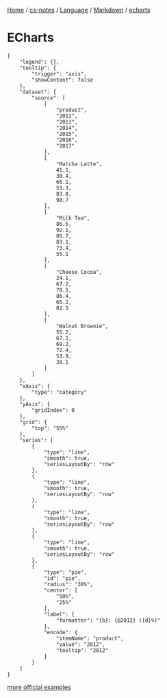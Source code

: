 [Home](https://mengxianbin.github.io) /
[cs-notes](https://mengxianbin.github.io/cs-notes/site) /
[Language](https://mengxianbin.github.io/cs-notes/site/Language) /
[Markdown](https://mengxianbin.github.io/cs-notes/site/Language/Markdown) /
[echarts](https://mengxianbin.github.io/cs-notes/site/Language/Markdown/echarts)

# ECharts



```echarts
{
    "legend": {},
    "tooltip": {
        "trigger": "axis",
        "showContent": false
    },
    "dataset": {
        "source": [
            [
                "product",
                "2012",
                "2013",
                "2014",
                "2015",
                "2016",
                "2017"
            ],
            [
                "Matcha Latte",
                41.1,
                30.4,
                65.1,
                53.3,
                83.8,
                98.7
            ],
            [
                "Milk Tea",
                86.5,
                92.1,
                85.7,
                83.1,
                73.4,
                55.1
            ],
            [
                "Cheese Cocoa",
                24.1,
                67.2,
                79.5,
                86.4,
                65.2,
                82.5
            ],
            [
                "Walnut Brownie",
                55.2,
                67.1,
                69.2,
                72.4,
                53.9,
                39.1
            ]
        ]
    },
    "xAxis": {
        "type": "category"
    },
    "yAxis": {
        "gridIndex": 0
    },
    "grid": {
        "top": "55%"
    },
    "series": [
        {
            "type": "line",
            "smooth": true,
            "seriesLayoutBy": "row"
        },
        {
            "type": "line",
            "smooth": true,
            "seriesLayoutBy": "row"
        },
        {
            "type": "line",
            "smooth": true,
            "seriesLayoutBy": "row"
        },
        {
            "type": "line",
            "smooth": true,
            "seriesLayoutBy": "row"
        },
        {
            "type": "pie",
            "id": "pie",
            "radius": "30%",
            "center": [
                "50%",
                "25%"
            ],
            "label": {
                "formatter": "{b}: {@2012} ({d}%)"
            },
            "encode": {
                "itemName": "product",
                "value": "2012",
                "tooltip": "2012"
            }
        }
    ]
}
```

[more official examples](https://echarts.apache.org/examples/zh/index.html)







